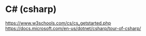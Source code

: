 
# C# (csharp)

https://www.w3schools.com/cs/cs_getstarted.php
https://docs.microsoft.com/en-us/dotnet/csharp/tour-of-csharp/
